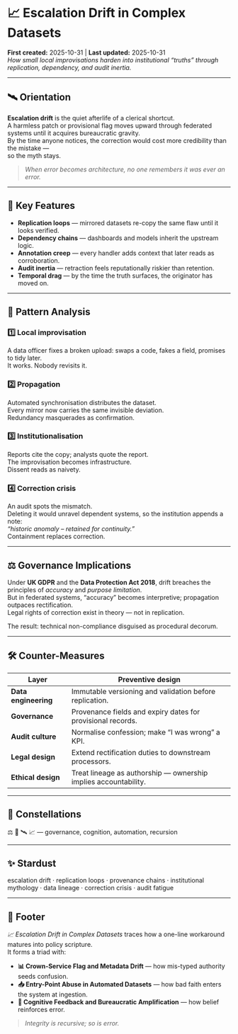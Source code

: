# 📈 Escalation Drift in Complex Datasets  
**First created:** 2025-10-31 | **Last updated:** 2025-10-31  
*How small local improvisations harden into institutional “truths” through replication, dependency, and audit inertia.*

---

## 🛰️ Orientation  

**Escalation drift** is the quiet afterlife of a clerical shortcut.  
A harmless patch or provisional flag moves upward through federated systems until it acquires bureaucratic gravity.  
By the time anyone notices, the correction would cost more credibility than the mistake —  
so the myth stays.

> *When error becomes architecture, no one remembers it was ever an error.*

---

## 🧩 Key Features  

- **Replication loops** — mirrored datasets re-copy the same flaw until it looks verified.  
- **Dependency chains** — dashboards and models inherit the upstream logic.  
- **Annotation creep** — every handler adds context that later reads as corroboration.  
- **Audit inertia** — retraction feels reputationally riskier than retention.  
- **Temporal drag** — by the time the truth surfaces, the originator has moved on.

---

## 🧠 Pattern Analysis  

### 1️⃣ Local improvisation  
A data officer fixes a broken upload: swaps a code, fakes a field, promises to tidy later.  
It works. Nobody revisits it.

### 2️⃣ Propagation  
Automated synchronisation distributes the dataset.  
Every mirror now carries the same invisible deviation.  
Redundancy masquerades as confirmation.

### 3️⃣ Institutionalisation  
Reports cite the copy; analysts quote the report.  
The improvisation becomes infrastructure.  
Dissent reads as naivety.

### 4️⃣ Correction crisis  
An audit spots the mismatch.  
Deleting it would unravel dependent systems, so the institution appends a note:  
*“historic anomaly – retained for continuity.”*  
Containment replaces correction.

---

## ⚖️ Governance Implications  

Under **UK GDPR** and the **Data Protection Act 2018**, drift breaches the principles of *accuracy* and *purpose limitation*.  
But in federated systems, “accuracy” becomes interpretive; propagation outpaces rectification.  
Legal rights of correction exist in theory — not in replication.

The result: technical non-compliance disguised as procedural decorum.

---

## 🛠 Counter-Measures  

| Layer | Preventive design |
|-------|-------------------|
| **Data engineering** | Immutable versioning and validation before replication. |
| **Governance** | Provenance fields and expiry dates for provisional records. |
| **Audit culture** | Normalise confession; make “I was wrong” a KPI. |
| **Legal design** | Extend rectification duties to downstream processors. |
| **Ethical design** | Treat lineage as authorship — ownership implies accountability. |

---

## 🌌 Constellations  

⚖️ 🧠 🛰️ 📈 — governance, cognition, automation, recursion  

---

## ✨ Stardust  

escalation drift · replication loops · provenance chains · institutional mythology · data lineage · correction crisis · audit fatigue  

---

## 🏮 Footer  

*📈 Escalation Drift in Complex Datasets* traces how a one-line workaround matures into policy scripture.  
It forms a triad with:  

- **📊 Crown-Service Flag and Metadata Drift** — how mis-typed authority seeds confusion.  
- **📥 Entry-Point Abuse in Automated Datasets** — how bad faith enters the system at ingestion.  
- **🧠 Cognitive Feedback and Bureaucratic Amplification** — how belief reinforces error.  

> *Integrity is recursive; so is error.*  
